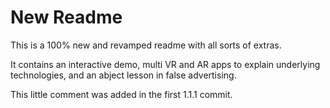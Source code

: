 # New Readme

This is a 100% new and revamped readme with all sorts of extras.

It contains an interactive demo, multi VR and AR apps to explain underlying technologies, and an abject lesson in false advertising.

This little comment was added in the first 1.1.1 commit.
